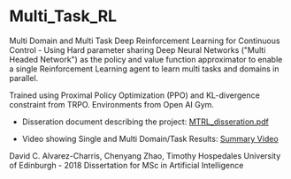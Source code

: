# Multi_Task_RL

Multi Domain and Multi Task Deep Reinforcement Learning for Continuous Control - Using Hard parameter sharing Deep Neural Networks ("Multi Headed Network") as the policy and value function approximator to enable a single Reinforcement Learning agent to learn multi tasks and domains in parallel.

Trained using Proximal Policy Optimization (PPO) and KL-divergence constraint from TRPO. Environments from Open AI Gym.


* Disseration document describing the project: [MTRL_disseration.pdf](https://github.com/david1309/Multi_Task_RL/blob/master/MTRL_disseration.pdf)

* Video showing Single and Multi Domain/Task Results: [Summary Video](https://www.youtube.com/watch?v=XLTFf98Sg5I)

David C. Alvarez-Charris, Chenyang Zhao, Timothy Hospedales
University of Edinburgh - 2018
Dissertation for MSc in Artificial Intelligence
